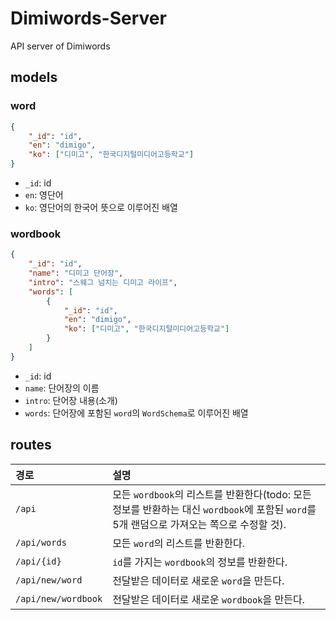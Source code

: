 # Dimiwords-Server
API server of Dimiwords

## models

### word
```json
{
    "_id": "id",
    "en": "dimigo",
    "ko": ["디미고", "한국디지털미디어고등학교"]
}
```

- `_id`: id
- `en`: 영단어
- `ko`: 영단어의 한국어 뜻으로 이루어진 배열

### wordbook
```json
{
    "_id": "id",
    "name": "디미고 단어장",
    "intro": "스웨그 넘치는 디미고 라이프",
    "words": [
        {
            "_id": "id",
            "en": "dimigo",
            "ko": ["디미고", "한국디지털미디어고등학교"]
        }
    ]
}
```

- `_id`: id
- `name`: 단어장의 이름
- `intro`: 단어장 내용(소개)
- `words`: 단어장에 포함된 `word`의 `WordSchema`로 이루어진 배열

## routes
| 경로 | 설명 |
|:--------|:--------|
| `/api` | 모든 `wordbook`의 리스트를 반환한다(todo: 모든 정보를 반환하는 대신 `wordbook`에 포함된 `word`를 5개 랜덤으로 가져오는 쪽으로 수정할 것). |
| `/api/words` | 모든 `word`의 리스트를 반환한다. |
| `/api/{id}` | `id`를 가지는 `wordbook`의 정보를 반환한다. |
| `/api/new/word` | 전달받은 데이터로 새로운 `word`을 만든다. |
| `/api/new/wordbook` | 전달받은 데이터로 새로운 `wordbook`을 만든다. |
